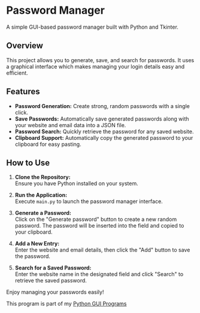 # Password Manager

A simple GUI-based password manager built with Python and Tkinter.

## Overview

This project allows you to generate, save, and search for passwords. It uses a graphical interface which makes managing your login details easy and efficient.

## Features

- **Password Generation:** Create strong, random passwords with a single click.
- **Save Passwords:** Automatically save generated passwords along with your website and email data into a JSON file.
- **Password Search:** Quickly retrieve the password for any saved website.
- **Clipboard Support:** Automatically copy the generated password to your clipboard for easy pasting.

## How to Use

1. **Clone the Repository:**  
    Ensure you have Python installed on your system.

2. **Run the Application:**  
    Execute `main.py` to launch the password manager interface.

3. **Generate a Password:**  
    Click on the "Generate password" button to create a new random password. The password will be inserted into the field and copied to your clipboard.

4. **Add a New Entry:**  
    Enter the website and email details, then click the "Add" button to save the password.

5. **Search for a Saved Password:**  
    Enter the website name in the designated field and click "Search" to retrieve the saved password.


Enjoy managing your passwords easily!


This program is part of my [Python GUI Programs](https://github.com/Songhai9/GUI-Apps)
